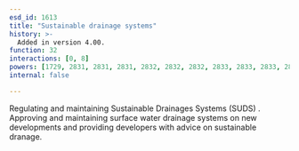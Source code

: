 ```yaml
---
esd_id: 1613
title: "Sustainable drainage systems"
history: >-
  Added in version 4.00.
function: 32
interactions: [0, 8]
powers: [1729, 2831, 2831, 2831, 2832, 2832, 2832, 2833, 2833, 2833, 2834, 2834, 2834, 2835, 2835, 2835, 2836, 2836, 2836, 2837, 2837, 2837, 2838, 2838, 2838, 2839, 2839, 2839, 2840, 2840, 2840]
internal: false

---
```


Regulating and maintaining Sustainable Drainages Systems (SUDS) .  Approving and maintaining surface water drainage systems on new developments and providing developers with advice on sustainable dranage.

